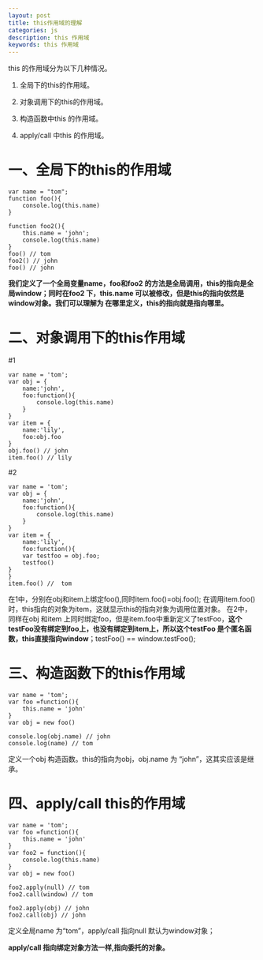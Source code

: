 ```yaml
---
layout: post
title: this作用域的理解
categories: js
description: this 作用域
keywords: this 作用域
---
```


this 的作用域分为以下几种情况。

1. 全局下的this的作用域。

2. 对象调用下的this的作用域。

3. 构造函数中this 的作用域。

4. apply/call 中this 的作用域。


# 一、全局下的this的作用域
```
var name = "tom";
function foo(){
    console.log(this.name)
}

function foo2(){
    this.name = 'john';
    console.log(this.name) 
}
foo() // tom
foo2() // john
foo() // john
```
**我们定义了一个全局变量name，foo和foo2 的方法是全局调用，this的指向是全局window；同时在foo2 下，this.name 可以被修改，但是this的指向依然是window对象。我们可以理解为 在哪里定义，this的指向就是指向哪里。**

# 二、对象调用下的this作用域
#1
```
var name = 'tom';
var obj = {
    name:'john',
    foo:function(){
        console.log(this.name)
    }
}
var item = {
    name:'lily',
    foo:obj.foo
}
obj.foo() // john
item.foo() // lily
```
#2
```
var name = 'tom';
var obj = {
    name:'john',
    foo:function(){
        console.log(this.name)
    }
}
var item = {
    name:'lily',
    foo:function(){
	var testfoo = obj.foo;
	testfoo()
}
}
item.foo() //  tom
```
在1中，分别在obj和item上绑定foo(),同时item.foo()=obj.foo(); 在调用item.foo()时，this指向的对象为item，这就显示this的指向对象为调用位置对象。
在2中，同样在obj 和item 上同时绑定foo，但是item.foo中重新定义了testFoo，**这个testFoo没有绑定到foo上，也没有绑定到item上，所以这个testFoo 是个匿名函数，this直接指向window**；testFoo() == window.testFoo();

# 三、构造函数下的this作用域
```
var name = 'tom';
var foo =function(){
    this.name = 'john'
}
var obj = new foo()

console.log(obj.name) // john
console.log(name) // tom
```
定义一个obj 构造函数。this的指向为obj，obj.name 为 “john”，这其实应该是继承。

# 四、apply/call this的作用域
```
var name = 'tom';
var foo =function(){
    this.name = 'john'
}
var foo2 = function(){
    console.log(this.name)
}
var obj = new foo()

foo2.apply(null) // tom
foo2.call(window) // tom

foo2.apply(obj) // john
foo2.call(obj) // john
```

定义全局name 为“tom”，apply/call 指向null 默认为window对象；

**apply/call 指向绑定对象方法一样,指向委托的对象。**
